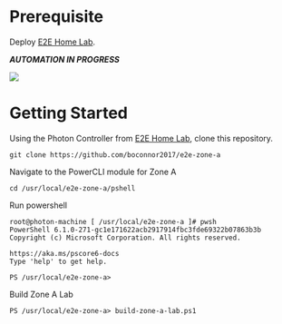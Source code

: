 # Prerequisite
Deploy [E2E Home Lab](https://github.com/boconnor2017/e2e-home-lab). 

<b><i>AUTOMATION IN PROGRESS</i></b>

![](https://github.com/boconnor2017/e2e-zone-a/blob/master/img/zone-a.PNG)

# Getting Started
Using the Photon Controller from [E2E Home Lab](https://github.com/boconnor2017/e2e-home-lab), clone this repository.
```
git clone https://github.com/boconnor2017/e2e-zone-a
```

Navigate to the PowerCLI module for Zone A
```
cd /usr/local/e2e-zone-a/pshell
```

Run powershell
```
root@photon-machine [ /usr/local/e2e-zone-a ]# pwsh
PowerShell 6.1.0-271-gc1e171622acb2917914fbc3fde69322b07863b3b
Copyright (c) Microsoft Corporation. All rights reserved.

https://aka.ms/pscore6-docs
Type 'help' to get help.

PS /usr/local/e2e-zone-a>
```

Build Zone A Lab
```
PS /usr/local/e2e-zone-a> build-zone-a-lab.ps1
```

